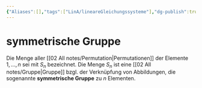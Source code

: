 ```yaml
---
{"Aliases":[],"tags":["LinA/lineareGleichungssysteme"],"dg-publish":true,"permalink":"/02-all-notes/symmetrische-gruppe/","dgHomeLink":true,"dgPassFrontmatter":true}
---
```


# symmetrische Gruppe

Die Menge aller [[02 All notes/Permutation|Permutationen]] der Elemente $1, \ldots, n$ sei mit $S_n$ bezeichnet.
Die Menge $S_n$ ist eine [[02 All notes/Gruppe|Gruppe]] bzgl. der Verknüpfung von Abbildungen, die sogenannte **symmetrische Gruppe** zu $n$ Elementen.